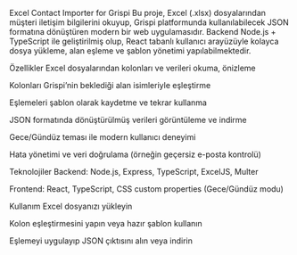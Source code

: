 Excel Contact Importer for Grispi
Bu proje, Excel (.xlsx) dosyalarından müşteri iletişim bilgilerini okuyup, Grispi platformunda kullanılabilecek JSON formatına dönüştüren modern bir web uygulamasıdır. Backend Node.js + TypeScript ile geliştirilmiş olup, React tabanlı kullanıcı arayüzüyle kolayca dosya yükleme, alan eşleme ve şablon yönetimi yapılabilmektedir.

Özellikler
Excel dosyalarından kolonları ve verileri okuma, önizleme

Kolonları Grispi’nin beklediği alan isimleriyle eşleştirme

Eşlemeleri şablon olarak kaydetme ve tekrar kullanma

JSON formatında dönüştürülmüş verileri görüntüleme ve indirme

Gece/Gündüz teması ile modern kullanıcı deneyimi

Hata yönetimi ve veri doğrulama (örneğin geçersiz e-posta kontrolü)

Teknolojiler
Backend: Node.js, Express, TypeScript, ExcelJS, Multer

Frontend: React, TypeScript, CSS custom properties (Gece/Gündüz modu)

Kullanım
Excel dosyanızı yükleyin

Kolon eşleştirmesini yapın veya hazır şablon kullanın

Eşlemeyi uygulayıp JSON çıktısını alın veya indirin
